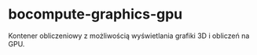 # bocompute-graphics-gpu
Kontener obliczeniowy z możliwością wyświetlania grafiki 3D i obliczeń na GPU.
